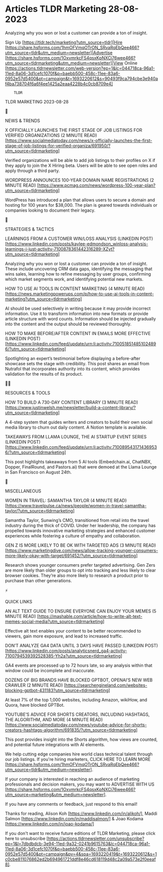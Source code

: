 # Articles TLDR Marketing 28-08-2023

Analyzing why you won or lost a customer can provide a ton of
insight.  

Sign Up [https://tldr.tech/marketing?utm_source=tldr]|Hire
[https://share.hsforms.com/1hmOFVmqOTrON_SRvaRqEbQee466?utm_source=tldr&utm_medium=newsletter]|Advertise
[https://share.hsforms.com/1OxvmrkcFS4qsxKpNXCi76wee466?utm_source=tldrmarketing&utm_medium=newsletter]|View
Online
[https://actions.tldrnewsletter.com/web-version?ep=1&lc=044718ca-96a1-11ed-8a06-3d1cefc1070f&p=baebb500-458c-11ee-83a6-0952e57d5400&pt=campaign&t=1693220612&s=90493f9ca794cbe3e940af4ba738704f6a6f4ee1425a2eaa4228b4c0cb8709e4]


		TLDR 

TLDR MARKETING 2023-08-28

📱 

NEWS & TRENDS

X OFFICIALLY LAUNCHES THE FIRST STAGE OF JOB LISTINGS FOR VERIFIED
ORGANIZATIONS (2 MINUTE READ)
[https://www.socialmediatoday.com/news/x-officially-launches-the-first-stage-of-job-listings-for-verified-organiza/691950/?utm_source=tldrmarketing]


Verified organizations will be able to add job listings to their
profiles on X if they apply to join the X Hiring beta. Users will be
able to see open roles and apply through a third party. 

WORDPRESS ANNOUNCES 100-YEAR DOMAIN NAME REGISTRATIONS (2 MINUTE READ)
[https://www.pcmag.com/news/wordpress-100-year-plan?utm_source=tldrmarketing]


WordPress has introduced a plan that allows users to secure a domain
and hosting for 100 years for $38,000. The plan is geared towards
individuals or companies looking to document their legacy. 

🚀 

STRATEGIES & TACTICS

LEARNINGS FROM A CUSTOMER WIN/LOSS ANALYSIS (LINKEDIN POST)
[https://www.linkedin.com/posts/kaylee-edmondson_winloss-analysis-learnings-i-just-activity-7100878361442316289-XZyt?utm_source=tldrmarketing]


Analyzing why you won or lost a customer can provide a ton of insight.
These include uncovering CRM data gaps, identifying the messaging that
wins sales, learning how to refine messaging by user groups,
confirming which market segments work, and identifying potential new
markets. 

HOW TO USE AI TOOLS IN CONTENT MARKETING (4 MINUTE READ)
[https://news.marketingpowerups.com/p/how-to-use-ai-tools-in-content-marketing?utm_source=tldrmarketing]


AI should be used selectively in writing because it may provide
incorrect information. Use it to transform information into new
formats or provide article structure with word counts. Information
should be injected gradually into the content and the output should be
reviewed thoroughly. 

HOW TO MAKE BEFORE/AFTER CONTENT IN EMAILS MORE EFFECTIVE (LINKEDIN
POST)
[https://www.linkedin.com/feed/update/urn:li:activity:7100518514851024896/?utm_source=tldrmarketing]


Spotlighting an expert’s testimonial before displaying a
before-after showcase sets the stage with credibility. This post
shares an email from Nutrafol that incorporates authority into its
content, which provides validation for the results of its product. 

🧑‍💻 

RESOURCES & TOOLS

HOW TO BUILD A 730-DAY CONTENT LIBRARY (3 MINUTE READ)
[https://www.justinwelsh.me/newsletter/build-a-content-library/?utm_source=tldrmarketing]


A 4-step system that guides writers and creators to build their own
social media library to churn out daily content. A Notion template is
available. 

TAKEAWAYS FROM LLAMA LOUNGE, THE AI STARTUP EVENT SERIES (LINKEDIN
POST)
[https://www.linkedin.com/feed/update/urn:li:activity:7100895431714369536/?utm_source=tldrmarketing]


This post highlights takeaways from 5 AI tools (Embedchain.ai,
ChatNBX, Dopper, FinalRound, and Pastors.ai) that were demoed at the
Llama Lounge in San Francisco on August 24th. 

🎁 

MISCELLANEOUS

WOMEN IN TRAVEL: SAMANTHA TAYLOR (4 MINUTE READ)
[https://www.travelpulse.ca/news/people/women-in-travel-samantha-taylor/?utm_source=tldrmarketing]


Samantha Taylor, Sunwing’s CMO, transitioned from retail into the
travel industry during the thick of COVID. Under her leadership, the
company has propelled towards innovative marketing strategies and
enhanced customer experiences while fostering a culture of empathy and
collaboration. 

GEN Z IS MORE LIKELY TO BE OK WITH TARGETED ADS (3 MINUTE READ)
[https://www.marketingdive.com/news/allow-tracking-younger-consumers-more-likely-okay-with-target/691452/?utm_source=tldrmarketing]


Research shows younger consumers prefer targeted advertising. Gen Zers
are more likely than older groups to opt into tracking and less likely
to clear browser cookies. They’re also more likely to research a
product prior to purchase than other generations. 

⚡ 

QUICK LINKS

AN ALT TEXT GUIDE TO ENSURE EVERYONE CAN ENJOY YOUR MEMES (5 MINUTE
READ)
[https://mashable.com/article/how-to-write-alt-text-memes-social-media?utm_source=tldrmarketing]


Effective alt text enables your content to be better recommended to
viewers, gain more exposure, and lead to increased traffic. 

DON’T ANALYZE GA4 DATA UNTIL 3 DAYS HAVE PASSED (LINKEDIN POST)
[https://www.linkedin.com/posts/analyticsnerd_ga4-activity-7100794539392528385-Yh2a?utm_source=tldrmarketing]


GA4 events are processed up to 72 hours late, so any analysis within
that window could be incomplete and inaccurate. 

DOZENS OF BIG BRANDS HAVE BLOCKED GPTBOT, OPENAI’S NEW WEB CRAWLER
(2 MINUTE READ)
[https://searchengineland.com/websites-blocking-gptbot-431183?utm_source=tldrmarketing]


At least 7% of the top 1,000 websites, including Amazon, wikiHow, and
Quora, have blocked GPTBot. 

YOUTUBE’S ADVICE FOR SHORTS CREATORS, INCLUDING HASHTAGS, THE
ALGORITHM, AND MORE (4 MINUTE READ)
[https://www.socialmediatoday.com/news/youtube-advice-for-shorts-creators-hashtags-algorithm/691835/?utm_source=tldrmarketing]


This post provides insight into the Shorts algorithm, how views are
counted, and potential future integrations with AI elements. 

 We help cutting edge companies hire world class technical talent
through our job listings. If you're hiring marketers, CLICK HERE TO
LEARN MORE
[https://share.hsforms.com/1hmOFVmqOTrON_SRvaRqEbQee466?utm_source=tldr&utm_medium=newsletter].


If your company is interested in reaching an audience of marketing
professionals and decision makers, you may want to ADVERTISE WITH US
[https://share.hsforms.com/1OxvmrkcFS4qsxKpNXCi76wee466?utm_source=marketing&utm_medium=newsletter].


If you have any comments or feedback, just respond to this email! 

Thanks for reading, 
Alison Koh [https://www.linkedin.com/in/alikoh/], Maddi Salmon
[https://www.linkedin.com/in/maddisalmon/] & Joao Kodama
[https://www.linkedin.com/in/joao-kodama/] 

If you don't want to receive future editions of TLDR Marketing,
please click here to unsubscribe
[https://actions.tldrnewsletter.com/unsubscribe?ep=1&l=7dbdbdcb-3e94-11ed-9a32-0241b9615763&lc=044718ca-96a1-11ed-8a06-3d1cefc1070f&p=baebb500-458c-11ee-83a6-0952e57d5400&pt=campaign&pv=4&spa=1693220419&t=1693220612&s=1c0cbe811076862ed2b694961721ddf8e46cd618119d48c2a09a573e2f0eeaf8].